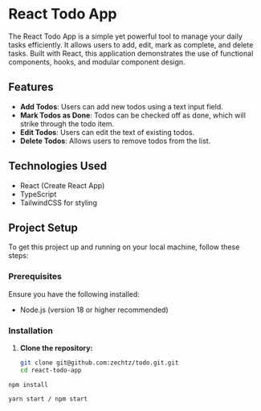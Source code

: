 # React Todo App

The React Todo App is a simple yet powerful tool to manage your daily tasks efficiently. It allows users to add, edit, mark as complete, and delete tasks. Built with React, this application demonstrates the use of functional components, hooks, and modular component design.

## Features

- **Add Todos**: Users can add new todos using a text input field.
- **Mark Todos as Done**: Todos can be checked off as done, which will strike through the todo item.
- **Edit Todos**: Users can edit the text of existing todos.
- **Delete Todos**: Allows users to remove todos from the list.

## Technologies Used

- React (Create React App)
- TypeScript
- TailwindCSS for styling

## Project Setup

To get this project up and running on your local machine, follow these steps:

### Prerequisites

Ensure you have the following installed:

- Node.js (version 18 or higher recommended)

### Installation

1. **Clone the repository:**

   ```bash
   git clone git@github.com:zechtz/todo.git.git
   cd react-todo-app
   ```

```
npm install
```

```
yarn start / npm start
```
